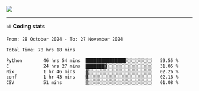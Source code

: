 <picture>
  <source
  srcset="https://github-readme-stats.vercel.app/api?username=sant0s12&show_icons=true&theme=dark"
  media="(prefers-color-scheme: dark)"
  />
  <source
  srcset="https://github-readme-stats.vercel.app/api?username=sant0s12&show_icons=true"
  media="(prefers-color-scheme: light)"
  />
  <img src="https://github-readme-stats.vercel.app/api?username=sant0s12&show_icons=true" />
</picture>

---

📊 **Coding stats**

<!--START_SECTION:waka-->

```txt
From: 28 October 2024 - To: 27 November 2024

Total Time: 78 hrs 18 mins

Python        46 hrs 54 mins  ███████████████░░░░░░░░░░   59.55 %
C             24 hrs 27 mins  ███████▓░░░░░░░░░░░░░░░░░   31.05 %
Nix           1 hr 46 mins    ▓░░░░░░░░░░░░░░░░░░░░░░░░   02.26 %
conf          1 hr 43 mins    ▓░░░░░░░░░░░░░░░░░░░░░░░░   02.18 %
CSV           51 mins         ▒░░░░░░░░░░░░░░░░░░░░░░░░   01.08 %
```

<!--END_SECTION:waka-->

